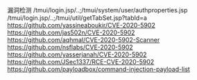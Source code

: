 漏洞检测 /tmui/login.jsp/..;/tmui/system/user/authproperties.jsp /tmui/login.jsp/..;/tmui/util/getTabSet.jsp?tabId=a https://github.com/yassineaboukir/CVE-2020-5902 https://github.com/jas502n/CVE-2020-5902 https://github.com/aqhmal/CVE-2020-5902-Scanner https://github.com/nsflabs/CVE-2020-5902 https://github.com/yasserjanah/CVE-2020-5902 https://github.com/JSec1337/RCE-CVE-2020-5902 https://github.com/payloadbox/command-injection-payload-list
